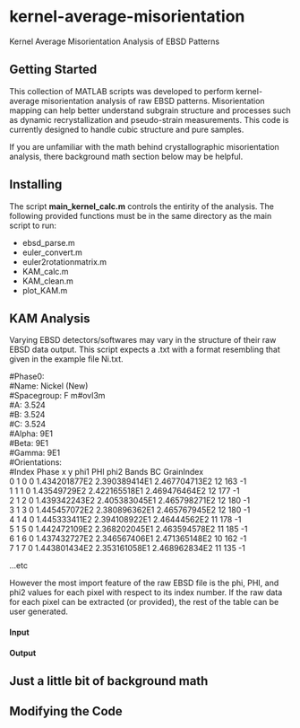 # kernel-average-misorientation
Kernel Average Misorientation Analysis of EBSD Patterns



## Getting Started
This collection of MATLAB scripts was developed to perform kernel-average misorientation analysis of raw EBSD patterns. Misorientation mapping can help better understand subgrain structure and processes such as dynamic recrystallization and pseudo-strain measurements. This code is currently designed to handle cubic structure and pure samples. 

If you are unfamiliar with the math behind crystallographic misorientation analysis, there background math section below may be helpful. 


## Installing
The script **main_kernel_calc.m** controls the entirity of the analysis. The following provided functions must be in the same directory as the main script to run:
- ebsd_parse.m
- euler_convert.m
- euler2rotationmatrix.m
- KAM_calc.m
- KAM_clean.m
- plot_KAM.m

## KAM Analysis
Varying EBSD detectors/softwares may vary in the structure of their raw EBSD data output. This script expects a .txt with a format resembling that given in the example file Ni.txt. 

#Phase0:\
#Name: Nickel (New)\
#Spacegroup: F m#ovl3m\
#A: 3.524\
#B: 3.524\
#C: 3.524\
#Alpha: 9E1\
#Beta: 9E1\
#Gamma: 9E1\
#Orientations:\
#Index Phase	x	y	phi1	PHI	phi2	Bands	BC	GrainIndex\
0	1	0	0	1.434201877E2	2.390389414E1	2.467704713E2	12	163	-1\
1	1	1	0	1.43549729E2	2.422165518E1	2.469476464E2	12	177	-1\
2	1	2	0	1.439342243E2	2.405383045E1	2.465798271E2	12	180	-1\
3	1	3	0	1.445457072E2	2.380896362E1	2.465767945E2	12	180	-1\
4	1	4	0	1.445333411E2	2.394108922E1	2.46444562E2	11	178	-1\
5	1	5	0	1.442472109E2	2.368202045E1	2.463594578E2	11	185	-1\
6	1	6	0	1.437432727E2	2.346567406E1	2.471365148E2	10	162	-1\
7	1	7	0	1.443801434E2	2.353161058E1	2.468962834E2	11	135	-1

...etc

However the most import feature of the raw EBSD file is the phi, PHI, and phi2 values for each pixel with respect to its index number. If the raw data for each pixel can be extracted (or provided), the rest of the table can be user generated. 

#### Input


#### Output



## Just a little bit of background math



## Modifying the Code




  
